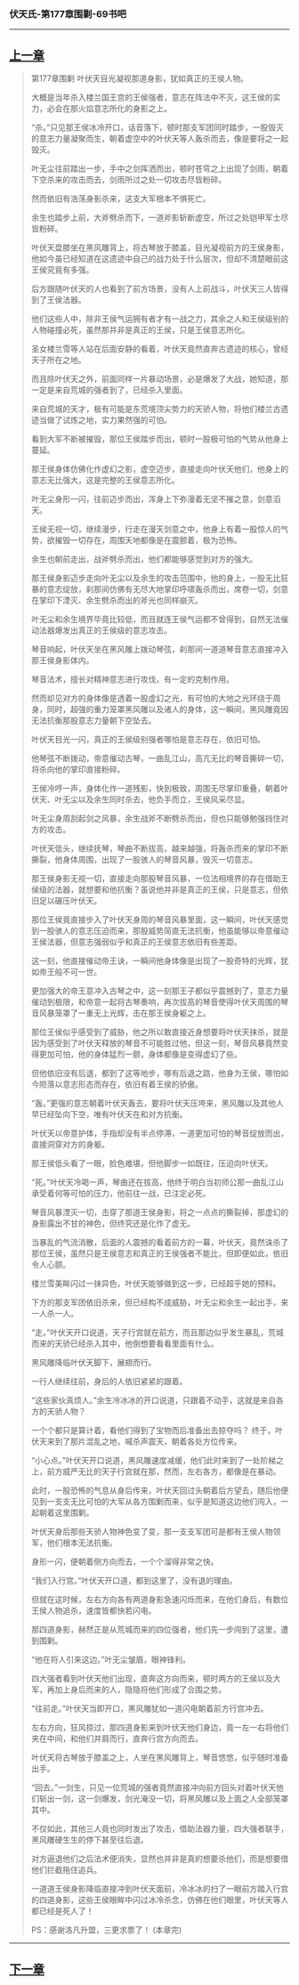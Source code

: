 ### 伏天氏-第177章围剿-69书吧

--------
[上一章](./eea1beac4577bccfd331f37277baef83.md)
--------


>
>
>
>第177章围剿
>叶伏天目光凝视那道身影，犹如真正的王侯人物。
>
>大概是当年杀入楼兰国王宫的王侯强者，意志在阵法中不灭，这王侯的实力，必会在那火焰意志所化的身影之上。
>
>“杀。”只见那王侯冰冷开口，话音落下，顿时那支军团同时踏步，一股毁灭的意志力量凝聚而生，朝着虚空中的叶伏天等人轰杀而去，像是要将之一起毁灭。
>
>叶无尘往前踏出一步，手中之剑挥洒而出，顿时苍穹之上出现了剑雨，朝着下空杀来的攻击而去，剑雨所过之处一切攻击尽皆粉碎。
>
>然而依旧有浩荡身影杀来，这支大军根本不惧死亡。
>
>余生也踏步上前，大斧劈杀而下，一道斧影斩断虚空，所过之处铠甲军士尽皆粉碎。
>
>叶伏天盘膝坐在黑风雕背上，将古琴放于膝盖，目光凝视前方的王侯身影，他如今虽已经知道在这遗迹中自己的战力处于什么层次，但却不清楚眼前这王侯究竟有多强。
>
>后方跟随叶伏天的人也看到了前方场景，没有人上前战斗，叶伏天三人皆得到了王侯法器。
>
>他们这些人中，除非王侯气运拥有者才有一战之力，其余之人和王侯级别的人物碰撞必死，虽然那并非是真正的王侯，只是王侯意志所化。
>
>圣女楼兰雪等人站在后面安静的看着，叶伏天竟然直奔古遗迹的核心，曾经天子所在之地。
>
>而且除叶伏天之外，前面同样一片暴动场景，必是爆发了大战，她知道，那一定是来自荒城的强者到了，已经杀入里面。
>
>来自荒城的天才，极有可能是东荒境顶尖势力的天骄人物，将他们楼兰古遗迹当做了试炼之地，实力果然强的可怕。
>
>看到大军不断被摧毁，那位王侯踏步而出，顿时一股极可怕的气势从他身上蔓延。
>
>那王侯身体仿佛化作虚幻之影，虚空迈步，直接走向叶伏天他们，他身上的意志无比强大，这是完整的王侯意志所化。
>
>叶无尘身形一闪，往前迈步而出，浑身上下弥漫着无坚不摧之意，剑意滔天。
>
>王侯无视一切，继续漫步，行走在漫天剑意之中，他身上有着一股惊人的气势，欲摧毁一切存在，周围天地都像是在震颤着，极为恐怖。
>
>余生也朝前走出，战斧劈杀而出，他们都能够感觉到对方的强大。
>
>那王侯身影迈步走向叶无尘以及余生的攻击范围中，他的身上，一股无比狂暴的意志绽放，刹那间仿佛有无尽大地掌印呼啸轰杀而出，席卷一切，剑意在掌印下湮灭、余生劈杀而出的斧光也同样崩灭。
>
>叶无尘和余生境界毕竟比较低，而且就连王侯气运都不曾得到，自然无法催动法器爆发出真正的王侯级的意志攻击。
>
>琴音响起，叶伏天坐在黑风雕上拨动琴弦，刹那间一道道琴音意志直接冲入那王侯身影体内。
>
>琴音法术，擅长对精神意志进行攻伐，有一定的克制作用。
>
>然而却见对方的身体像是透着一股虚幻之光，有可怕的大地之光环绕于周身，同时，超强的重力笼罩黑风雕以及诸人的身体，这一瞬间，黑风雕竟因无法抗衡那股意志力量朝下空坠去。
>
>叶伏天目光一闪，真正的王侯级别强者哪怕是意志存在，依旧可怕。
>
>他琴弦不断拨动，帝意催动古琴，一曲乱江山，高亢无比的琴音撕碎一切，将杀向他的掌印直接粉碎。
>
>王侯冷哼一声，身体化作一道残影，快到极致，周围无尽掌印重叠，朝着叶伏天、叶无尘以及余生同时杀去，他负手而立，王侯风采尽显。
>
>叶无尘身周刮起剑之风暴，余生战斧不断劈杀而出，但也只能够勉强挡住对方的攻击。
>
>叶伏天低头，继续抚琴，琴曲不断拔高，越来越强，将轰杀而来的掌印不断撕裂，他身体周围，出现了一股骇人的琴音风暴，毁灭一切意志。
>
>那王侯身影无视一切，直接走向那股琴音风暴，一位法相境界的存在借助王侯级的法器，就想要和他抗衡？虽说他并非是真正的王侯，只是意志，但依旧足以碾压叶伏天。
>
>那位王侯竟直接步入了叶伏天身周的琴音风暴里面，这一瞬间，叶伏天感觉到一股骇人的意志压迫而来，那股威势简直无法抗衡，他虽能够以帝意催动王侯法器，但意志强弱似乎和真正的王侯意志依旧有些差距。
>
>这一刻，他直接催动帝王诀，一瞬间他身体像是出现了一股奇特的光辉，犹如帝王般不可一世。
>
>更加强大的帝王意冲入古琴之中，这一刻那王子都似乎震撼到了，意志力量催动到极限，和帝意一起将古琴奏响，再次拔高的琴音使得叶伏天周围的琴音风暴笼罩了一重无上光辉，击在那王侯身躯之上。
>
>那位王侯似乎感受到了威胁，他之所以敢直接近身想要将叶伏天抹杀，就是因为感受到了叶伏天释放的琴音不可能胜过他，但这一刻，琴音风暴竟然变得更加可怕，他的身体猛烈一颤，身体都像是变得虚幻了些。
>
>但他依旧没有后退，都到了这等地步，哪有后退之路，他身为王侯，哪怕如今陨落以意志形态而存在，依旧有着王侯的骄傲。
>
>“轰。”更强的意志朝着叶伏天轰去，要将叶伏天压垮来，黑风雕以及其他人早已经坠向下空，唯有叶伏天在和对方抗衡。
>
>叶伏天以帝意护体，手指却没有半点停滞，一道更加可怕的琴音绽放而出，直接洞穿对方的身躯。
>
>那王侯低头看了一眼，脸色难堪，但他脚步一如既往，压迫向叶伏天。
>
>“死。”叶伏天冷喝一声，琴曲还在拔高，他终于明白当初师公那一曲乱江山承受着何等可怕的压力，他前往一战，已注定必死。
>
>琴音风暴湮灭一切，击穿了那道王侯身影，将之一点点的撕裂掉，那虚幻的身影露出不甘的神色，但终究还是化作了虚无。
>
>当暴乱的气流消散，后面的人震撼的看着前方的一幕，叶伏天，竟然诛杀了那位王侯，虽然只是王侯意志和真正的王侯强者不能比，但即便如此，依旧令人心颤。
>
>楼兰雪美眸闪过一抹异色，叶伏天能够做到这一步，已经超乎她的预料。
>
>下方的那支军团依旧杀来，但已经构不成威胁，叶无尘和余生一起出手，来一人杀一人。
>
>“走。”叶伏天开口说道，天子行宫就在前方，而且那边似乎发生暴乱，荒城而来的天骄已经杀入其中，他倒想要看看里面有什么。
>
>黑风雕降临叶伏天脚下，展翅而行。
>
>一行人继续往前，身后的人依旧紧紧的跟着。
>
>“这些家伙真烦人。”余生冷冰冰的开口说道，只跟着不动手，这就是来自各方的天骄人物？
>
>一个个都只是算计着，看他们得到了宝物而后准备出去掠夺吗？
>终于，叶伏天来到了那片混乱之地，喊杀声震天，朝着各处方位传来。
>
>“小心点。”叶伏天开口说道，黑风雕速度减缓，他们此时来到了一处阶梯之上，前方威严无比的天子行宫就在那，然而，左右各方，都像是在暴动。
>
>此时，一股恐怖的气息从身后传来，叶伏天回过头朝着后方望去，随后他便见到一支支无比可怕的大军从各方围剿而来，似乎是知道这边他们闯入，一起朝着这里围剿。
>
>叶伏天身后那些天骄人物神色变了变，那一支支军团可是都有王侯人物领军，他们根本无法抗衡。
>
>身形一闪，便朝着侧方向而去，一个个溜得非常之快。
>
>“我们入行宫。”叶伏天开口道，都到这里了，没有退的理由。
>
>但就在这时候，左右方向各有两道身影急速闪烁而来，在他们身后，有数位王侯人物追杀，速度皆都快若闪电。
>
>那四道身影，赫然正是从荒城而来的四位强者，他们先一步闯到了这里，遭到围剿。
>
>“他在将人引来这边。”叶无尘皱眉，眼神锋利。
>
>四大强者看到叶伏天他们出现，直奔这方向而来，顿时两方的王侯以及大军，再加上身后而来的人，隐隐将他们形成了合围之势。
>
>“往前走。”叶伏天当即开口，黑风雕犹如一道闪电朝着前方行宫冲去。
>
>左右方向，狂风掠过，那四道身影来到叶伏天他们身边，竟一左一右将他们夹在中间，和他们并肩而行，直奔行宫方向而去。
>
>叶伏天将古琴放于膝盖之上，人坐在黑风雕背上，琴音悠悠，似乎随时准备出手。
>
>“回去。”一剑生，只见一位荒城的强者竟然直接冲向前方回头对着叶伏天他们斩出一剑，这一剑爆发，剑光淹没一切，将黑风雕以及上面之人全部笼罩其中。
>
>不仅如此，其他三人竟也同时发出了攻击，借助法器力量，四大强者联手，黑风雕硬生生的停下甚至往后退。
>
>对方逼退他们之后法术便消失，显然也并非是真的想要杀他们，而是想要借他们拦截拖住追兵。
>
>一道道王侯身影降临直接冲到叶伏天面前，冷冰冰的扫了一眼前方踏入行宫的四道身影，这些王侯眼眸中闪过冰冷杀念，仿佛在他们眼里，叶伏天等人都已经是死人了！
>
>PS：感谢洛凡升盟，三更求票了！
>(本章完)
>
>

--------
[下一章](./d37928c0f1304c225901e99a406cb42d.md)
--------
